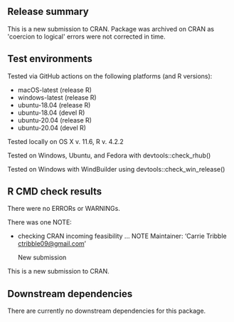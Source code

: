 ## Release summary
This is a new submission to CRAN. Package was archived on CRAN as 'coercion
to logical' errors were not corrected in time. 

## Test environments
Tested via GitHub actions on the following platforms (and R versions):
* macOS-latest (release R)
* windows-latest (release R)
* ubuntu-18.04 (release R)
* ubuntu-18.04 (devel R)
* ubuntu-20.04 (release R)
* ubuntu-20.04 (devel R)

Tested locally on OS X v. 11.6, R v. 4.2.2

Tested on Windows, Ubuntu, and Fedora with devtools::check_rhub()

Tested on Windows with WindBuilder using devtools::check_win_release()

## R CMD check results 
There were no ERRORs or WARNINGs. 

There was one NOTE:
* checking CRAN incoming feasibility ... NOTE
  Maintainer: ‘Carrie Tribble <ctribble09@gmail.com>’

  New submission

This is a new submission to CRAN.

## Downstream dependencies
There are currently no downstream dependencies for this package. 
